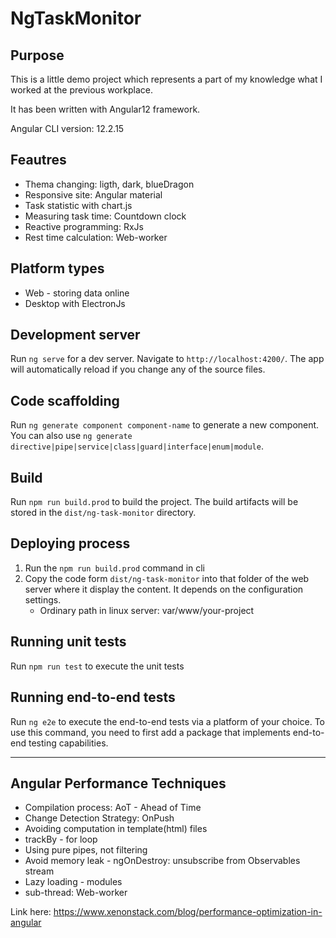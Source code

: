 # NgTaskMonitor

## Purpose
This is a little demo project which represents a part of my knowledge what I worked at the previous workplace.

It has been written with Angular12 framework.

Angular CLI version: 12.2.15

## Feautres
* Thema changing: ligth, dark, blueDragon
* Responsive site: Angular material
* Task statistic with chart.js
* Measuring task time: Countdown clock
* Reactive programming: RxJs
* Rest time calculation: Web-worker

## Platform types
* Web - storing data online
* Desktop with ElectronJs

## Development server

Run `ng serve` for a dev server. Navigate to `http://localhost:4200/`. The app will automatically reload if you change any of the source files.

## Code scaffolding

Run `ng generate component component-name` to generate a new component. You can also use `ng generate directive|pipe|service|class|guard|interface|enum|module`.

## Build

Run `npm run build.prod` to build the project. The build artifacts will be stored in the `dist/ng-task-monitor` directory.

## Deploying process
1. Run the `npm run build.prod` command in cli
2. Copy the code form `dist/ng-task-monitor` into that folder of the web server where it display the content. It depends on the configuration settings.
    * Ordinary path in linux server: var/www/your-project

## Running unit tests

Run `npm run test` to execute the unit tests

## Running end-to-end tests

Run `ng e2e` to execute the end-to-end tests via a platform of your choice. To use this command, you need to first add a package that implements end-to-end testing capabilities.

___
## Angular Performance Techniques
* Compilation process: AoT - Ahead of Time
* Change Detection Strategy: OnPush
* Avoiding computation in template(html) files
* trackBy - for loop
* Using pure pipes, not filtering
* Avoid memory leak - ngOnDestroy: unsubscribe from Observables stream
* Lazy loading - modules
* sub-thread: Web-worker

Link here: https://www.xenonstack.com/blog/performance-optimization-in-angular
